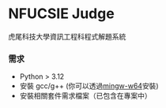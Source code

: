 # NFUCSIE Judge
虎尾科技大學資訊工程科程式解題系統

### 需求
- Python > 3.12
- 安裝 gcc/g++ (你可以透過[mingw-w64](https://www.mingw-w64.org/downloads/)安裝)
- 安裝相關套件需求檔案（已包含在專案中）
